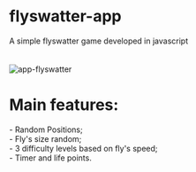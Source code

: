 # flyswatter-app
A simple flyswatter game developed in javascript </br>
</br>
</br>
![app-flyswatter](https://user-images.githubusercontent.com/55499584/68051799-0be8ac00-fcc7-11e9-9228-dc8513c811f8.gif)
</br>
<h1> Main features: </h1>
- Random Positions; </br>
- Fly's size random; </br>
- 3 difficulty levels based on fly's speed; </br>
- Timer and life points.
